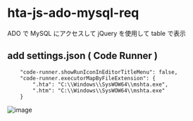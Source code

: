 # hta-js-ado-mysql-req
ADO で MySQL にアクセスして jQuery を使用して table で表示
## add settings.json ( Code Runner )
```
    "code-runner.showRunIconInEditorTitleMenu": false,
    "code-runner.executorMapByFileExtension": {
        ".hta": "C:\\Windows\\SysWOW64\\mshta.exe",
        ".htm": "C:\\Windows\\SysWOW64\\mshta.exe"
    }
```
![image](https://user-images.githubusercontent.com/1501327/129882474-b73d17f3-260b-4e53-b537-80db3ad0f2ce.png)

